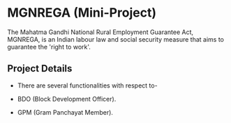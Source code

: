 
# MGNREGA (Mini-Project)

The Mahatma Gandhi National Rural Employment Guarantee Act, MGNREGA, is an Indian labour law and social security measure that aims to guarantee the 'right to work'.


## Project  Details

 - There are several functionalities with respect to-

-  BDO (Block Development Officer).

- GPM (Gram Panchayat Member).




